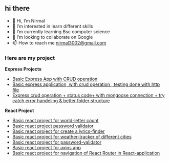 ## hi there
- 👋 Hi, I’m Nirmal
- 👀 I’m interested in learn different skills
- 🌱 I’m currently learning Bsc computer science
- 💞️ I’m looking to collaborate on Google
- 📫 How to reach me nirmal3002@gmail.com

### Here are my project
**Express Projects**

- [Basic Express App with CRUD operation](https://github.com/nirmal3002/ExpressProject1)
- [Basic  express application, with crud operation , testing done with http file ](https://github.com/nirmal3002/expressApp2)
- [ Express crud operation +  status code+ with mongoose connection + try catch error handeling & better folder structure](https://github.com/nirmal3002/express-App2)

**React Project**

 - [Basic react project for world-letter count](https://github.com/nirmal3002/reactApp-prog/tree/main/word-letter-counter)
 - [Basic react project password validator](https://github.com/nirmal3002/reactApp-prog1/tree/main/password-validator)
 - [Basic react project for create a lyrics-finder](https://github.com/nirmal3002/reactApp-prog1/tree/main/lyrics-finder)
 - [Basic react project for weather-tracker of different cities](https://github.com/nirmal3002/reactApp-prog1/tree/main/weather-tracker)
 - [Basic react project for password-validator](https://github.com/nirmal3002/reactApp-prog/tree/main/password-validator)
 - [Basic react project for axios app](https://github.com/nirmal3002/reactApp-prog1/tree/main/axios-app)
 - [Basic react project for navigation of React Router in React-application](https://github.com/nirmal3002/reactApp-prog/tree/main/react-router-lab)
   
  
<!---
nirmal3002/nirmal3002 is a ✨ special ✨ repository because its `README.md` (this file) appears on your GitHub profile.
You can click the Preview link to take a look at your changes.
--->
